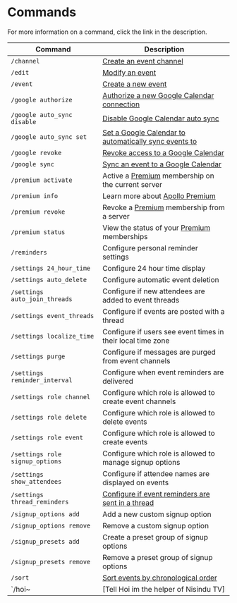 # Commands

For more information on a command, click the link in the description.

| Command                         | Description        |
| ------------------------------- | ------------------ |
| `/channel`                      | [Create an event channel](./event_channels.md#create-an-event-channel) |
| `/edit`                         | [Modify an event](./modifying_events.md) |
| `/event`                        | [Create a new event](./creating_events.md) |
| `/google authorize`             | [Authorize a new Google Calendar connection](./google_calendar.md#connect-a-calendar) |
| `/google auto_sync disable`     | [Disable Google Calendar auto sync](./google_calendar.md#automatically-sync-events) |
| `/google auto_sync set`         | [Set a Google Calendar to automatically sync events to](./google_calendar.md#automatically-sync-events) |
| `/google revoke`                | [Revoke access to a Google Calendar](./google_calendar.md#disconnect-a-calendar) |
| `/google sync`                  | [Sync an event to a Google Calendar](./google_calendar.md#syncing-events) |
| `/premium activate`             | Active a [Premium](https://apollo.fyi/premium) membership on the current server |
| `/premium info`                 | Learn more about [Apollo Premium](https://apollo.fyi/premium) |
| `/premium revoke`               | Revoke a [Premium](https://apollo.fyi/premium) membership from a server |
| `/premium status`               | View the status of your [Premium](https://apollo.fyi/premium) memberships |
| `/reminders`                    | Configure personal reminder settings |
| `/settings 24_hour_time`        | Configure 24 hour time display |
| `/settings auto_delete`         | Configure automatic event deletion |
| `/settings auto_join_threads`   | Configure if new attendees are added to event threads |
| `/settings event_threads`       | Configure if events are posted with a thread |
| `/settings localize_time`       | Configure if users see event times in their local time zone |
| `/settings purge`               | Configure if messages are purged from event channels |
| `/settings reminder_interval`   | Configure when event reminders are delivered |
| `/settings role channel`        | Configure which role is allowed to create event channels |
| `/settings role delete`         | Configure which role is allowed to delete events |
| `/settings role event`          | Configure which role is allowed to create events |
| `/settings role signup_options` | Configure which role is allowed to manage signup options|
| `/settings show_attendees`      | Configure if attendee names are displayed on events |
| `/settings thread_reminders`    | [Configure if event reminders are sent in a thread](./reminders.md#channel-reminders) |
| `/signup_options add`           | Add a new custom signup option |
| `/signup_options remove`        | Remove a custom signup option |
| `/signup_presets add`           | Create a preset group of signup options |
| `/signup_presets remove`        | Remove a preset group of signup options |
| `/sort`                         | [Sort events by chronological order](./event_channels.md#sort-an-event-channel) |
| `/hoi~                          | [Tell Hoi im the helper of Nisindu TV]
